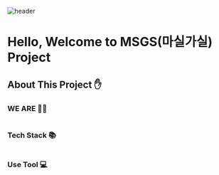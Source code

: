 ![header](https://capsule-render.vercel.app/api?type=waving&height=300&color=orange&text=마실가실&animation=fadeIn&fontColor=FAFAFA)




# Hello, Welcome to MSGS(마실가실) Project

## About This Project ✋


### WE ARE 🤼‍♂️

#

### Tech Stack 📚

#
  
### Use Tool 💻


#
